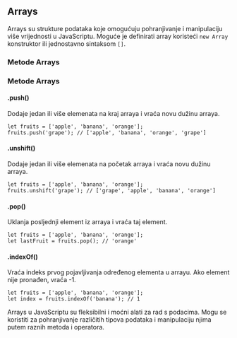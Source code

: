 ## Arrays

Arrays su strukture podataka koje omogućuju pohranjivanje i manipulaciju više vrijednosti u JavaScriptu. Moguće je definirati array koristeći `new Array` konstruktor ili jednostavno sintaksom `[]`.

### Metode Arrays

### Metode Arrays

#### .push()

Dodaje jedan ili više elemenata na kraj arraya i vraća novu dužinu arraya.

```
let fruits = ['apple', 'banana', 'orange'];
fruits.push('grape'); // ['apple', 'banana', 'orange', 'grape']

```

#### .unshift()

Dodaje jedan ili više elemenata na početak arraya i vraća novu dužinu arraya.

```
let fruits = ['apple', 'banana', 'orange'];
fruits.unshift('grape'); // ['grape', 'apple', 'banana', 'orange']
```

#### .pop()

Uklanja posljednji element iz arraya i vraća taj element.

```
let fruits = ['apple', 'banana', 'orange'];
let lastFruit = fruits.pop(); // 'orange'
```

#### .indexOf()

Vraća indeks prvog pojavljivanja određenog elementa u arrayu. Ako element nije pronađen, vraća -1.

```
let fruits = ['apple', 'banana', 'orange'];
let index = fruits.indexOf('banana'); // 1
```

Arrays u JavaScriptu su fleksibilni i moćni alati za rad s podacima. Mogu se koristiti za pohranjivanje različitih tipova podataka i manipulaciju njima putem raznih metoda i operatora.
